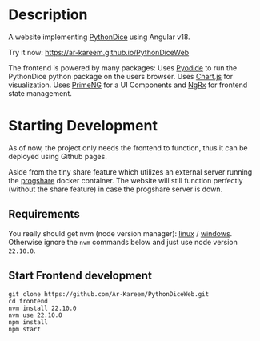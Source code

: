# Description

A website implementing [PythonDice](https://github.com/Ar-Kareem/PythonDice) using Angular v18. 

Try it now: https://ar-kareem.github.io/PythonDiceWeb

The frontend is powered by many packages: Uses [Pyodide](https://pyodide.org) to run the PythonDice python package on the users browser. Uses [Chart.js](https://www.chartjs.org) for visualization. Uses [PrimeNG](https://primeng.org) for a UI Components and [NgRx](https://ngrx.io) for frontend state management.

# Starting Development

As of now, the project only needs the frontend to function, thus it can be deployed using Github pages.

Aside from the tiny share feature which utilizes an external server running the [progshare](https://github.com/Ar-Kareem/progshare) docker container. The website will still function perfectly (without the share feature) in case the progshare server is down.

## Requirements

You really should get nvm (node version manager): [linux](https://github.com/nvm-sh/nvm?tab=readme-ov-file#installing-and-updating) / [windows](https://github.com/coreybutler/nvm-windows/releases). Otherwise ignore the `nvm` commands below and just use node version `22.10.0`.

## Start Frontend development

    git clone https://github.com/Ar-Kareem/PythonDiceWeb.git
    cd frontend
    nvm install 22.10.0
    nvm use 22.10.0
    npm install
    npm start

